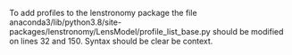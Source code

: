 To add profiles to the lenstronomy package the file anaconda3/lib/python3.8/site-packages/lenstronomy/LensModel/profile_list_base.py  should be modified on lines 32 and 150. Syntax should be clear be context.
